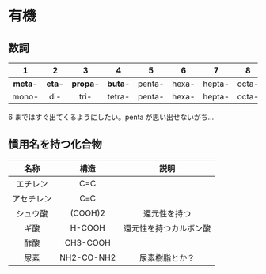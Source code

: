 # 有機

## 数詞

|1|2|3|4|5|6|7|8|
|:-:|:-:|:-:|:-:|:-:|:-:|:-:|:-:|
|**meta-**|**eta-**|**propa-**|**buta-**|penta-|hexa-|hepta-|octa-|
|mono-|di-|tri-|tetra-|penta-|hexa-|hepta-|octa-|

6 まではすぐ出てくるようにしたい。penta が思い出せないがち…

## 慣用名を持つ化合物

|名称|構造|説明|
|:-:|:-:|:-:|
|エチレン|C=C||
|アセチレン|C≡C||
|シュウ酸|(COOH)2|還元性を持つ|
|ギ酸|H-COOH|還元性を持つカルボン酸|
|酢酸|CH3-COOH||
|尿素|NH2-CO-NH2|尿素樹脂とか？|
